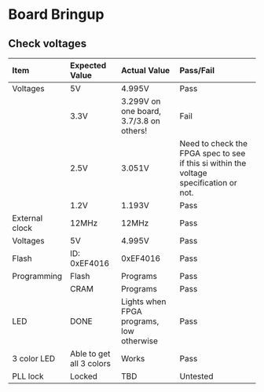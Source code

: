# Board Bringup

## Check voltages
| Item | Expected Value | Actual Value | Pass/Fail |
| :--- | :--- | :---  | :---  |
| Voltages | 5V | 4.995V | Pass |
|  | 3.3V | 3.299V on one board, 3.7/3.8 on others! | Fail |
|  | 2.5V | 3.051V | Need to check the FPGA spec to see if this si within the voltage specification or not. |
|  | 1.2V | 1.193V | Pass |
| External clock | 12MHz | 12MHz | Pass |
| Voltages | 5V | 4.995V | Pass |
| Flash | ID: 0xEF4016 | 0xEF4016 | Pass |
| Programming | Flash | Programs | Pass |
|  | CRAM | Programs | Pass |
| LED | DONE | Lights when FPGA programs, low otherwise | Pass |
| 3 color LED | Able to get all 3 colors | Works | Pass |
| PLL lock | Locked | TBD | Untested |





